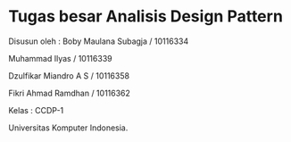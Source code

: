 # Tugas besar Analisis Design Pattern 

Disusun oleh :
Boby Maulana Subagja	/ 10116334

Muhammad Ilyas 	/ 10116339

Dzulfikar Miandro A S	/ 10116358

Fikri Ahmad Ramdhan	/ 10116362


Kelas : CCDP-1

Universitas Komputer Indonesia.
